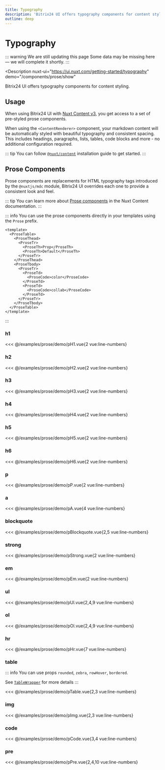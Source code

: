 ```yaml
---
title: Typography
description: 'Bitrix24 UI offers typography components for content styling.'
outline: deep
---
```

<script setup>
import pH1Example from '/examples/prose/pH1.vue';
import pH2Example from '/examples/prose/pH2.vue';
import pH3Example from '/examples/prose/pH3.vue';
import pH4Example from '/examples/prose/pH4.vue';
import pH5Example from '/examples/prose/pH5.vue';
import pH6Example from '/examples/prose/pH6.vue';
import pPExample from '/examples/prose/pP.vue';
import pAExample from '/examples/prose/pA.vue';
import pBlockquoteExample from '/examples/prose/pBlockquote.vue';
import pStrongExample from '/examples/prose/pStrong.vue';
import pEmExample from '/examples/prose/pEm.vue';
import pUlExample from '/examples/prose/pUl.vue';
import pOlExample from '/examples/prose/pOl.vue';
import pHrExample from '/examples/prose/pHr.vue';
import pTableExample from '/examples/prose/pTable.vue';
import pImgExample from '/examples/prose/pImg.vue';
import pCodeExample from '/examples/prose/pCode.vue';
import pPreExample from '/examples/prose/pPre.vue';
</script>
# Typography

::: warning We are still updating this page
Some data may be missing here — we will complete it shortly.
:::

<Description
  nuxt-ui="https://ui.nuxt.com/getting-started/typography"
  demo="/components/prose/show"
>
  Bitrix24 UI offers typography components for content styling.
</Description>

## Usage

When using Bitrix24 UI with [Nuxt Content v3](https://content.nuxt.com/), you get access to a set of pre-styled prose components.

When using the `<ContentRenderer>` component, your markdown content will be automatically styled with beautiful typography and consistent spacing. This includes headings, paragraphs, lists, tables, code blocks and more - no additional configuration required.

::: tip
You can follow [`@nuxt/content`](https://content.nuxt.com/docs/getting-started/installation) installation guide to get started.
:::

## Prose Components

Prose components are replacements for HTML typography tags introduced by the `@nuxtjs/mdc` module, Bitrix24 UI overrides each one to provide a consistent look and feel.

::: tip
You can learn more about [Prose components](https://content.nuxt.com/docs/components/prose) in the Nuxt Content documentation.
:::

::: info
You can use the prose components directly in your templates using the `Prose` prefix.

```vue
<template>
  <ProseTable>
    <ProseThead>
      <ProseTr>
        <ProseTh>Prop</ProseTh>
        <ProseTh>Default</ProseTh>
      </ProseTr>
    </ProseThead>
    <ProseTbody>
      <ProseTr>
        <ProseTd>
          <ProseCode>color</ProseCode>
        </ProseTd>
        <ProseTd>
          <ProseCode>collab</ProseCode>
        </ProseTd>
      </ProseTr>
    </ProseTbody>
  </ProseTable>
</template>
```

:::

### h1

<div class="lg:min-h-[160px]">
  <ClientOnly>
    <pH1Example />
  </ClientOnly>
</div>

<<< @/examples/prose/demo/pH1.vue{2 vue:line-numbers}

### h2

<div class="lg:min-h-[160px]">
  <ClientOnly>
    <pH2Example />
  </ClientOnly>
</div>

<<< @/examples/prose/demo/pH2.vue{2 vue:line-numbers}

### h3

<div class="lg:min-h-[160px]">
  <ClientOnly>
    <pH3Example />
  </ClientOnly>
</div>

<<< @/examples/prose/demo/pH3.vue{2 vue:line-numbers}

### h4

<div class="lg:min-h-[160px]">
  <ClientOnly>
    <pH4Example />
  </ClientOnly>
</div>

<<< @/examples/prose/demo/pH4.vue{2 vue:line-numbers}

### h5

<div class="lg:min-h-[160px]">
  <ClientOnly>
    <pH5Example />
  </ClientOnly>
</div>

<<< @/examples/prose/demo/pH5.vue{2 vue:line-numbers}

### h6

<div class="lg:min-h-[160px]">
  <ClientOnly>
    <pH6Example />
  </ClientOnly>
</div>

<<< @/examples/prose/demo/pH6.vue{2 vue:line-numbers}

### p

<div class="lg:min-h-[160px]">
  <ClientOnly>
    <pPExample />
  </ClientOnly>
</div>

<<< @/examples/prose/demo/pP.vue{2 vue:line-numbers}

### a

<div class="lg:min-h-[160px]">
  <ClientOnly>
    <pAExample />
  </ClientOnly>
</div>

<<< @/examples/prose/demo/pA.vue{4 vue:line-numbers}

### blockquote

<div class="lg:min-h-[160px]">
  <ClientOnly>
    <pBlockquoteExample />
  </ClientOnly>
</div>

<<< @/examples/prose/demo/pBlockquote.vue{2,5 vue:line-numbers}

### strong

<div class="lg:min-h-[160px]">
  <ClientOnly>
    <pStrongExample />
  </ClientOnly>
</div>

<<< @/examples/prose/demo/pStrong.vue{2 vue:line-numbers}

### em

<div class="lg:min-h-[160px]">
  <ClientOnly>
    <pEmExample />
  </ClientOnly>
</div>

<<< @/examples/prose/demo/pEm.vue{2 vue:line-numbers}

### ul

<div class="lg:min-h-[160px]">
  <ClientOnly>
    <pUlExample />
  </ClientOnly>
</div>

<<< @/examples/prose/demo/pUl.vue{2,4,9 vue:line-numbers}

### ol

<div class="lg:min-h-[160px]">
  <ClientOnly>
    <pOlExample />
  </ClientOnly>
</div>

<<< @/examples/prose/demo/pOl.vue{2,4,9 vue:line-numbers}

### hr

<div class="lg:min-h-[160px]">
  <ClientOnly>
    <pHrExample />
  </ClientOnly>
</div>

<<< @/examples/prose/demo/pHr.vue{7 vue:line-numbers}

### table

::: info
You can use props `rounded`, `zebra`, `rowHover`, `bordered`.

See [`TableWrapper`](/components/table-wrapper) for more details
:::

<div class="lg:min-h-[160px]">
  <ClientOnly>
    <pTableExample />
  </ClientOnly>
</div>

<<< @/examples/prose/demo/pTable.vue{2,3 vue:line-numbers}

### img

<div class="lg:min-h-[160px]">
  <ClientOnly>
    <pImgExample />
  </ClientOnly>
</div>

<<< @/examples/prose/demo/pImg.vue{2,3 vue:line-numbers}

### code

<div class="lg:min-h-[160px]">
  <ClientOnly>
    <pCodeExample />
  </ClientOnly>
</div>

<<< @/examples/prose/demo/pCode.vue{3,4 vue:line-numbers}

### pre

<div class="lg:min-h-[160px]">
  <ClientOnly>
    <pPreExample />
  </ClientOnly>
</div>

<<< @/examples/prose/demo/pPre.vue{2,4,10 vue:line-numbers}
